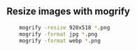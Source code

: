 ## Resize images with mogrify

```sh
    mogrify -resize 920x518 *.png
    mogrify -format jpg *.png
    mogrify -format webp *.png
```
